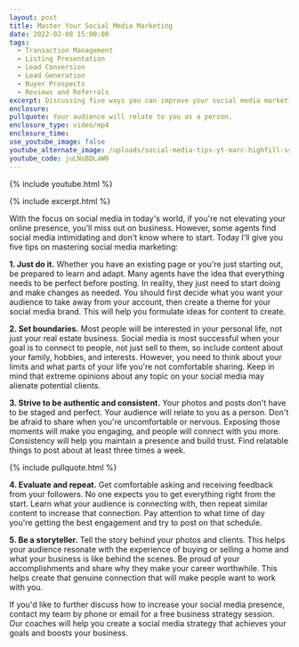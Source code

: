 ```yaml
---
layout: post
title: Master Your Social Media Marketing
date: 2022-02-08 15:00:00
tags:
  - Transaction Management
  - Listing Presentation
  - Lead Conversion
  - Lead Generation
  - Buyer Prospects
  - Reviews and Referrals
excerpt: Discussing five ways you can improve your social media marketing.
enclosure:
pullquote: Your audience will relate to you as a person.
enclosure_type: video/mp4
enclosure_time:
use_youtube_image: false
youtube_alternate_image: /uploads/social-media-tips-yt-marc-highfill-ss.jpg
youtube_code: juLNsBDLaW0
---
```

{% include youtube.html %}

{% include excerpt.html %}

With the focus on social media in today's world, if you're not elevating your online presence, you’ll miss out on business. However, some agents find social media intimidating and don't know where to start. Today I'll give you five tips on mastering social media marketing:

**1\. Just do it.** Whether you have an existing page or you're just starting out, be prepared to learn and adapt. Many agents have the idea that everything needs to be perfect before posting. In reality, they just need to start doing and make changes as needed. You should first decide what you want your audience to take away from your account, then create a theme for your social media brand. This will help you formulate ideas for content to create.&nbsp;

**2\. Set boundaries.** Most people will be interested in your personal life, not just your real estate business. Social media is most successful when your goal is to connect to people, not just sell to them, so include content about your family, hobbies, and interests. However, you need to think about your limits and what parts of your life you're not comfortable sharing. Keep in mind that extreme opinions about any topic on your social media may alienate potential clients.

**3\. Strive to be authentic and consistent.** Your photos and posts don't have to be staged and perfect. Your audience will relate to you as a person. Don't be afraid to share when you're uncomfortable or nervous. Exposing those moments will make you engaging, and people will connect with you more. Consistency will help you maintain a presence and build trust. Find relatable things to post about at least three times a week.

{% include pullquote.html %}

**4\. Evaluate and repeat.** Get comfortable asking and receiving feedback from your followers. No one expects you to get everything right from the start. Learn what your audience is connecting with, then repeat similar content to increase that connection. Pay attention to what time of day you're getting the best engagement and try to post on that schedule.

**5\. Be a storyteller.** Tell the story behind your photos and clients. This helps your audience resonate with the experience of buying or selling a home and what your business is like behind the scenes. Be proud of your accomplishments and share why they make your career worthwhile. This helps create that genuine connection that will make people want to work with you.

If you'd like to further discuss how to increase your social media presence, contact my team by phone or email for a free business strategy session. Our coaches will help you create a social media strategy that achieves your goals and boosts your business.

&nbsp;
